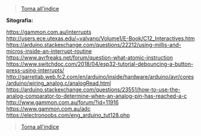 >[Torna all'indice](indexinterrupts.md)

**Sitografia:**

https://gammon.com.au/interrupts
http://users.ece.utexas.edu/~valvano/Volume1/E-Book/C12_Interactives.htm
https://arduino.stackexchange.com/questions/22212/using-millis-and-micros-inside-an-interrupt-routine
https://www.avrfreaks.net/forum/question-what-atomic-instruction
https://www.switchdoc.com/2018/04/esp32-tutorial-debouncing-a-button-press-using-interrupts/
http://garretlab.web.fc2.com/en/arduino/inside/hardware/arduino/avr/cores/arduino/wiring_analog.c/analogRead.html
https://arduino.stackexchange.com/questions/23551/how-to-use-the-analog-comparator-to-determine-when-an-analog-pin-has-reached-a-c
http://www.gammon.com.au/forum/?id=11916
https://www.gammon.com.au/adc
https://electronoobs.com/eng_arduino_tut128.php

>[Torna all'indice](indexinterrupts.md)
